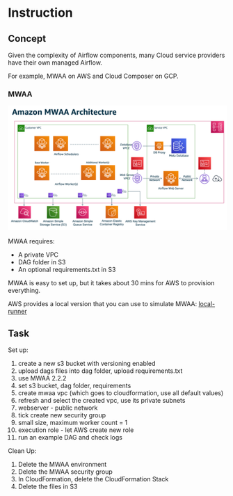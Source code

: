 # Instruction

## Concept

Given the complexity of Airflow components, many Cloud service providers have their own managed Airflow.

For example, MWAA on AWS and Cloud Composer on GCP.

### MWAA

![](images/mwaa_architecture.png)

MWAA requires:
- A private VPC
- DAG folder in S3
- An optional requirements.txt in S3

MWAA is easy to set up, but it takes about 30 mins for AWS to provision everything.

AWS provides a local version that you can use to simulate MWAA: [local-runner](https://github.com/aws/aws-mwaa-local-runner) 


## Task

Set up:
1. create a new s3 bucket with versioning enabled
2. upload dags files into dag folder, upload requirements.txt
3. use MWAA 2.2.2
4. set s3 bucket, dag folder, requirements
5. create mwaa vpc (which goes to cloudformation, use all default values)
6. refresh and select the created vpc, use its private subnets
7. webserver - public network
8. tick create new security group
9. small size, maximum worker count = 1
10. execution role - let AWS create new role
11. run an example DAG and check logs

Clean Up:
1. Delete the MWAA environment
2. Delete the MWAA security group
3. In CloudFormation, delete the CloudFormation Stack
4. Delete the files in S3